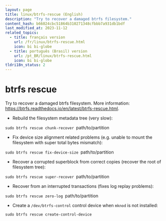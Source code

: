 ```yaml
---
layout: page
title: linux/btrfs-rescue (English)
description: "Try to recover a damaged btrfs filesystem."
content_hash: b66024cbc51864b310271348cfbbb7a931db1bdf
last_modified_at: 2023-11-12
related_topics:
  - title: français version
    url: /fr/linux/btrfs-rescue.html
    icon: bi bi-globe
  - title: português (Brasil) version
    url: /pt_BR/linux/btrfs-rescue.html
    icon: bi bi-globe
tldri18n_status: 2
---
```

# btrfs rescue

Try to recover a damaged btrfs filesystem.
More information: <https://btrfs.readthedocs.io/en/latest/btrfs-rescue.html>.

- Rebuild the filesystem metadata tree (very slow):

`sudo btrfs rescue chunk-recover `<span class="tldr-var badge badge-pill bg-dark-lm bg-white-dm text-white-lm text-dark-dm font-weight-bold">path/to/partition</span>

- Fix device size alignment related problems (e.g. unable to mount the filesystem with super total bytes mismatch):

`sudo btrfs rescue fix-device-size `<span class="tldr-var badge badge-pill bg-dark-lm bg-white-dm text-white-lm text-dark-dm font-weight-bold">path/to/partition</span>

- Recover a corrupted superblock from correct copies (recover the root of filesystem tree):

`sudo btrfs rescue super-recover `<span class="tldr-var badge badge-pill bg-dark-lm bg-white-dm text-white-lm text-dark-dm font-weight-bold">path/to/partition</span>

- Recover from an interrupted transactions (fixes log replay problems):

`sudo btrfs rescue zero-log `<span class="tldr-var badge badge-pill bg-dark-lm bg-white-dm text-white-lm text-dark-dm font-weight-bold">path/to/partition</span>

- Create a `/dev/btrfs-control` control device when `mknod` is not installed:

`sudo btrfs rescue create-control-device`
